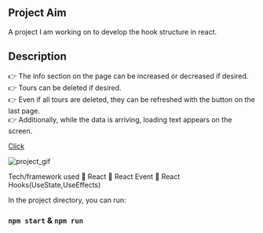 ## Project Aim
A project I am working on to develop the hook structure in react.

## Description
👉 The info section on the page can be increased or decreased if desired.<br>
👉 Tours can be deleted if desired.<br>
👉 Even if all tours are deleted, they can be refreshed with the button on the last page.<br>
👉 Additionally, while the data is arriving, loading text appears on the screen.<br>



[Click](https://tour-react-liart.vercel.app/)

![project_gif](./tour.gif)



 Tech/framework used
🚀 React
🚀 React Event
🚀 React Hooks(UseState,UseEffects)


In the project directory, you can run:

### `npm start` & `npm run`











